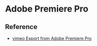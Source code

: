 # Adobe Premiere Pro

## Reference

* [vimeo Export from Adobe Premiere Pro](https://vimeo.zendesk.com/hc/en-us/articles/224968708-Export-from-Adobe-Premiere-Pro)
